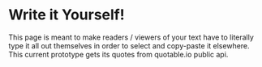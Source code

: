 # Write it Yourself!

This page is meant to make readers / viewers of your text have to literally type it all out themselves in order to select and copy-paste it elsewhere. This current prototype gets its quotes from quotable.io public api.